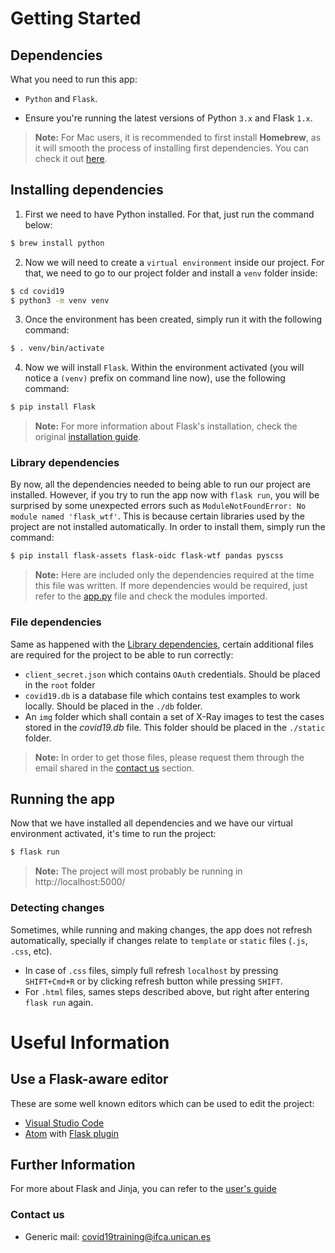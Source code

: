 # Getting Started
## Dependencies
What you need to run this app:

* `Python` and `Flask`.

* Ensure you're running the latest versions of Python `3.x` and Flask `1.x`.

> **Note:** For Mac users, it is recommended to first install **Homebrew**, as it will smooth the process of installing first dependencies. You can check it out [here](https://brew.sh/).

## Installing dependencies
1. First we need to have Python installed. For that, just run the command below:
```bash
$ brew install python
```
2. Now we will need to create a `virtual environment` inside our project. For that, we need to go to our project folder and install a `venv` folder inside:
```bash
$ cd covid19
$ python3 -m venv venv
```
3. Once the environment has been created, simply run it with the following command:
```bash
$ . venv/bin/activate
```
4. Now we will install `Flask`. Within the environment activated (you will notice a `(venv)` prefix on command line now), use the following command:
```bash
$ pip install Flask
```
> **Note:** For more information about Flask's installation, check the original [installation guide](https://flask.palletsprojects.com/en/1.1.x/installation/).

### Library dependencies
By now, all the dependencies needed to being able to run our project are installed. However, if you try to run the app now with `flask run`, you will be surprised by some unexpected errors such as `ModuleNotFoundError: No module named 'flask_wtf'`. This is because certain libraries used by the project are not installed automatically.
In order to install them, simply run the command:
```bash
$ pip install flask-assets flask-oidc flask-wtf pandas pyscss
```
> **Note:** Here are included only the dependencies required at the time this file was written. If more dependencies would be required, just refer to the [app.py](https://github.com/laramaktub/covid19/blob/master/app.py) file and check the modules imported.

### File dependencies
Same as happened with the [Library dependencies](#library-dependencies), certain additional files are required for the project to be able to run correctly:
* `client_secret.json` which contains `OAuth` credentials. Should be placed in the `root` folder
* `covid19.db` is a database file which contains test examples to work locally. Should be placed in the `./db` folder.
* An `img` folder which shall contain a set of X-Ray images to test the cases stored in the  _covid19.db_ file. This folder should be placed in the `./static` folder.
> **Note:** In order to get those files, please request them through the email shared in the [contact us](#contact-us) section.

## Running the app
Now that we have installed all dependencies and we have our virtual environment activated, it's time to run the project:
```bash
$ flask run
```
> **Note:** The project will most probably be running in http://localhost:5000/


### Detecting changes
Sometimes, while running and making changes, the app does not refresh automatically, specially if changes relate to `template` or `static` files (`.js`, `.css`, etc).
* In case of `.css` files, simply full refresh `localhost` by pressing `SHIFT+Cmd+R` or by clicking refresh button while pressing `SHIFT`.
* For `.html` files, sames steps described above, but right after entering `flask run` again.

# Useful Information
## Use a Flask-aware editor
These are some well known editors which can be used to edit the project:

* [Visual Studio Code](https://code.visualstudio.com/)
* [Atom](https://atom.io/) with [Flask plugin](https://atom.io/packages/flask-snippets)


## Further Information
For more about Flask and Jinja, you can refer to the [user's guide](https://flask.palletsprojects.com/en/1.1.x/)


### Contact us

* Generic mail: covid19training@ifca.unican.es
